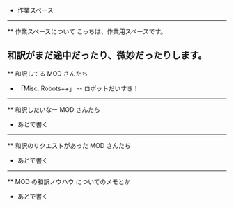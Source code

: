* 作業スペース
---
** 作業スペースについて
こっちは、作業用スペースです。

和訳がまだ途中だったり、微妙だったりします。
---
** 和訳してる MOD さんたち
- 「Misc. Robots++」
-- ロボットだいすき！

---
** 和訳したいなー MOD さんたち
- あとで書く

---
** 和訳のリクエストがあった MOD さんたち
- あとで書く

---
** MOD の和訳ノウハウ についてのメモとか
- あとで書く
